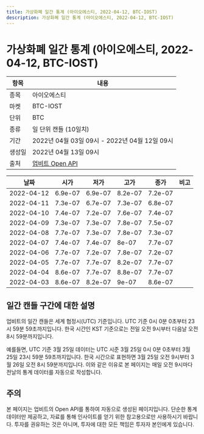 ```yaml
---
title: 가상화폐 일간 통계 (아이오에스티, 2022-04-12, BTC-IOST)
description: 가상화폐 일간 통계 (아이오에스티, 2022-04-12, BTC-IOST)
---
```



가상화폐 일간 통계 (아이오에스티, 2022-04-12, BTC-IOST)
===

|항목|내용|
|--|--|
|종목|아이오에스티|
|마켓|BTC-IOST|
|단위|BTC|
|종류|일 단위 캔들 (10일치)|
|기간|2022년 04월 03일 09시 - 2022년 04월 12일 09시|
|생성일|2022년 04월 13일 09시|
|출처|[업비트 Open API](https://docs.upbit.com)|


|날짜|시가|저가|고가|종가|비고|
|--|--|--|--|--|--|
|2022-04-12|6.9e-07|6.9e-07|8.2e-07|7.2e-07|    |
|2022-04-11|7.3e-07|6.7e-07|7.3e-07|6.8e-07|    |
|2022-04-10|7.4e-07|7.2e-07|7.6e-07|7.4e-07|    |
|2022-04-09|7.3e-07|7.3e-07|7.8e-07|7.5e-07|    |
|2022-04-08|7.7e-07|7.3e-07|7.8e-07|7.3e-07|    |
|2022-04-07|7.4e-07|7.4e-07|8e-07|7.7e-07|    |
|2022-04-06|7.7e-07|7.2e-07|7.8e-07|7.2e-07|    |
|2022-04-05|7.7e-07|7.7e-07|8.2e-07|7.7e-07|    |
|2022-04-04|8.6e-07|7.7e-07|8.8e-07|7.7e-07|    |
|2022-04-03|8.6e-07|8.2e-07|9e-07|8.6e-07|    |


일간 캔들 구간에 대한 설명
---


업비트의 일간 캔들은 세계 협정시(UTC) 기준입니다. 
UTC 기준 0시 0분 0초부터 23시 59분 59초까지입니다. 
한국 시간인 KST 기준으로는 전일 오전 9시부터 다음날 오전 8시 59분까지입니다. 


예를들면, UTC 기준 3월 25일 데이터는 UTC 시준 3월 25일 0시 0분 0초부터 3월 25일 23시 59분 59초까지입니다. 
한국 시간으로 표현하면 3월 25일 오전 9시부터 3월 26일 오전 8시 59분까지입니다. 
이와 같은 이유로 본 페이지는 매일 오전 9시마다 전날의 통계 데이터를 자동으로 작성합니다. 


주의
---


본 페이지는 업비트의 Open API를 통하여 자동으로 생성된 페이지입니다. 
단순한 통계 데이터만 제공하고, 자료를 통해 인사이트를 얻기 위한 참고용으로만 사용하시기 바랍니다. 
투자를 권유하는 것은 아니며, 투자에 대한 모든 책임은 투자자 본인에게 있습니다. 
